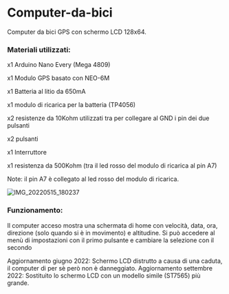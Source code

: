 # Computer-da-bici
Computer da bici GPS con schermo LCD 128x64.

### Materiali utilizzati:

x1 Arduino Nano Every (Mega 4809)

x1 Modulo GPS basato con NEO-6M

x1 Batteria al litio da 650mA

x1 modulo di ricarica per la batteria (TP4056)

x2 resistenze da 10Kohm utilizzati tra per collegare al GND i pin dei due pulsanti

x2 pulsanti

x1 Interruttore

x1 resistenza da 500Kohm (tra il led rosso del modulo di ricarica al pin A7)


Note: il pin A7 è collegato al led rosso del modulo di ricarica.

![IMG_20220515_180237](https://user-images.githubusercontent.com/82262976/168491673-fb9632de-8f1f-442b-96d3-eb7eb87d8f8d.jpg)

### Funzionamento:
Il computer acceso mostra una schermata di home con velocità, data, ora, direzione (solo quando si è in movimento) e altitudine.
Si può accedere al menù di impostazioni con il primo pulsante e cambiare la selezione con il secondo

Aggiornamento giugno 2022:    Schermo LCD distrutto a causa di una caduta, il computer di per sè però non è danneggiato.
Aggiornamento settembre 2022: Sostituito lo schermo LCD con un modello simile (ST7565) più grande.
